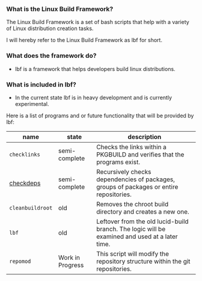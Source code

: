 ### What is the Linux Build Framework?

The Linux Build Framework is a set of bash scripts that help with a variety of Linux distribution creation tasks.

I will hereby refer to the Linux Build Framework as lbf for short.

### What does the framework do?

* lbf is a framework that helps developers build linux distributions.

### What is included in lbf?

* In the current state lbf is in heavy development and is currently experimental.

Here is a list of programs and or future functionality that will be provided by lbf:

name | state | description
---- | ---- | ----
`checklinks` | semi-complete | Checks the links within a PKGBUILD and verifies that the programs exist.
[checkdeps](checkdeps/index.html) | semi-complete | Recursively checks dependencies of packages, groups of packages or entire repositories.
`cleanbuildroot` | old | Removes the chroot build directory and creates a new one.
`lbf` | old | Leftover from the old lucid-build branch. The logic will be examined and used at a later time.
`repomod` | Work in Progress | This script will modify the repository structure within the git repositories.
